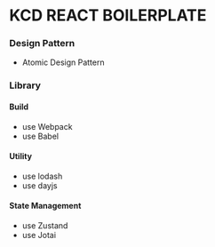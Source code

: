 <h1>KCD REACT BOILERPLATE</h1>
<h3>Design Pattern</h3>

* Atomic Design Pattern

<h3>Library</h3>
<h4>Build</h4>

* use Webpack
* use Babel

<h4>Utility</h4>

* use lodash
* use dayjs

<h4>State Management</h4>

* use Zustand
* use Jotai
